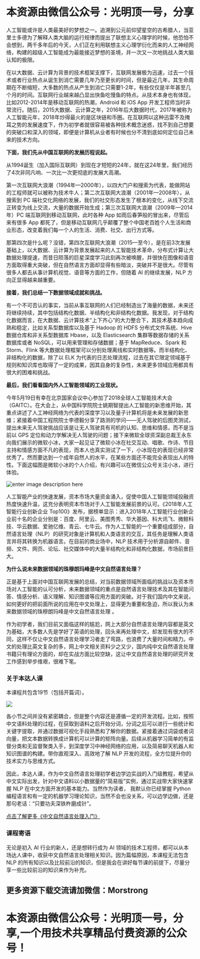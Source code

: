 # 本资源由微信公众号：光明顶一号，分享
人工智能或许是人类最美好的梦想之一。追溯到公元前仰望星空的古希腊人，当亚里士多德为了解释人类大脑的运行规律而提出了联想主义心理学的时候，他恐怕不会想到，两千多年后的今天，人们正在利用联想主义心理学衍化而来的人工神经网络，构建的超级人工智能成为最能接近梦想的圣境，并一次又一次地挑战人类大脑认知的极限。

在以大数据、云计算为背景的技术框架支撑下，互联网发展极为迅速，过去一个技术或者行业热点从诞生到消亡需要几年乃至更长的时间，但是最近几年，其生命周期在不断缩短，大多数的热点从产生到消亡只需要1-2年，有些仅仅是半年甚至几个月的时间。互联网行业越来越凸显出快鱼吃慢鱼的特点。从技术本身也有体现，比如2012-2014年是移动互联网的热潮，Android
和 iOS App
开发工程师当时非常流行。随后，2015大数据、云计算之年，2016年后大数据时代，2017年被称为人工智能元年，2018年炒得最火的是区块链和币圈。在互联网以这种迅雷不及掩耳之势的发展速度下，作为初学者就很容易被各种技术概念迷惑，找不到自己想要的突破口和深入的领域，即便是计算机从业者有时候也分不清到底如何定位自己未来的技术方向。

**下面，我们先从中国互联网的发展历程说起。**

从1994诞生（加入国际互联网）到现在才短短的24年，就在这24年里，我们经历了4次非同凡响、一次比一次更彻底的发展大高潮。

第一次互联网大浪潮（1994年—2000年），以四大门户和搜索为代表，能做网站的工程师就可以被称为技术牛人；第二次互联网大浪潮（2001年—2008年），从搜索到
PC 端社交化网络的发展，我们的社交形态发生了根本的变化，从线下交流正转变为线上交流，大量的数据开始生成；第三次互联网大浪潮（2009年—2014年）PC
端互联网到移动互联网，此时各种 App 如雨后春笋般的冒出来，尽管后来有很多 App
都死了，但是移动互联网几乎颠覆了整个中国老百姓个人生活和商业形态，改变着我们每一个人的生活、消费、社交、出行方式等。

那第四次是什么呢？没错，第四次互联网大浪潮（2015—至今），是在前3次发展基础上，以大数据、云计算为背景发展起来的人工智能技术革命，分布式计算让大数据处理提速，而昔日陨落的巨星深度学习此刻再次被唤醒，并很快在图像和语音方面取得重大突破，但在自然语言方面却显得有些暗淡，突破并不是很大。尽管有很多人都去从事计算机视觉、语音等方面的工作，但随着
AI 的继续发展，NLP 方向正显得越来越重要。

**接着，我们总结一下数据领域成就和挑战。**

有一个不可否认的事实，当前从事互联网的人们已经制造出了海量的数据，未来还将继续持续，其中包括结构化数据、半结构化和非结构化数据。我发现，对于结构化数据而言，在大数据、云计算技术“上下齐心”的大力整合下，其技术基本趋向成熟和稳定，比如关系型数据库以及基于
Hadoop 的 HDFS 分布式文件系统、Hive 数据仓库和非关系型数据库 Hbase，以及 Elasticsearch 集群等数据存储的关系数据库或者
NoSQL，可以用来管理和存储数据；基于 MapReduce、Spark 和 Storm、Flink
等大数据处理框架可以分别处理离线和实时数据等。而半结构化、非结构化的数据，除了以 ELK
为代表的日志处理流程，过去在其它限定领域基于规则和知识库也取得了一定的成果，因其自身的复杂性，未来更多领域应用都具有很大的困难和挑战。

**最后，我们看看国内外人工智能领域的工业现状。**

今年5月19日有幸在北京国家会议中心参加了2018全球人工智能技术大会（GAITC）。在大会上，从中国科学院院士姚期智提出人工智能的新思维开始，其重点讲述了人工神经网络为代表的深度学习以及量子计算机将是未来发展的新思维；紧接着中国工程院院士李德毅分享了路测的学问——无人驾驶的后图灵测试，提出未来无人驾驶挑战应该是让无人驾驶具有司机的认知、思维和情感，而不是当前以
GPS
定位和动力学解决无人驾驶的问题；接下来微软全球资深副总裁王永东向我们展示的微软小冰，大家一起见证了微软小冰在社交互动、唱歌、作诗、节目主持和情感方面不凡的表现，而本人也真实测试了一下，小冰现在的表现已经非常优秀了。然而要达到一个成年自然人的水平，在某些方面还不能完全表现出人的特性。下面这幅图是微软小冰的个人介绍，有兴趣可以在微信公众号关注小冰，进行体验。

![enter image description
here](http://images.gitbook.cn/e5fb22b0-5d5e-11e8-b038-25eee16c5296)

人工智能产业的快速发展，资本市场大量资金涌入，促使中国人工智能领域投融资热度快速升温，这充分表明资本市场对于人工智能发展前景的认可。《2018年人工智能行业创新企业
Top100》发布，据榜单显示：进入2018年人工智能行业创新企业前十名的企业分别是：百度、阿里云、美图秀秀、华大基因、科大讯飞、微鲸科技、华云数据、爱驰亿维、青云、七牛云。作为人工智能的一个重要组成部分，自然语言处理（NLP）的研究对象是计算机和人类语言的交互，其任务是理解人类语言并将其转换为机器语言。在目前的商业场中，NLP
技术用于分析源自邮件、音频、文件、网页、论坛、社交媒体中的大量半结构化和非结构化数据，市场前景巨大。

**为什么说未来数据领域的珠穆朗玛峰是中文自然语言处理？**

正是基于上面对中国互联网发展的总结，对当前数据领域所面临的挑战以及资本市场对人工智能的认可分析，未来数据领域的重点是自然语言处理技术及其在智能问答、情感分析、语义理解、知识图谱等应用方面的突破。对于我们国内中文来说，如何更好的把前面所说的应用在中文处理上，显得更为重要和急迫，所以我认为未来数据领域的珠穆朗玛峰是中文自然语言处理
。

作为初学者，我们目前又面临这样的尴尬，网上大部分自然语言处理内容都是英文为基础，大多数人先是学好了英语的处理，回头来再处理中文，却发现有很大的不同，这样不仅让中文自然语言处理学习者走了弯路，也浪费了大量时间和精力。中文的处理比英文复杂的多，网上中文相关资料少之又少，国内纯中文自然语言处理书籍只有理论方面的，却在实战方面比较空缺，这让中文自然语言处理的研究开发工作感到举步维艰，很难下笔。

### 关于本达人课

本课程共包含19节（包括开篇词）。

![](http://images.gitbook.cn/710e7970-6934-11e8-9619-dd82857caf3f)

各小节之间并没有紧密耦合，但是整个内容还是遵循一定的开发流程。比如，按照中文语料处理的过程，在获取到语料之后开始分词，分词之后可以进行一些统计和关键字提取，并通过数据可视化手段熟悉和了解你的数据。紧接着通过词袋或者词向量，把文本数据转换成计算机可以计算的矩阵向量。后续从机器学习简单的有监督分类和无监督聚类入手，到深度学习中神经网络的应用，以及简易聊天机器人和知识图谱的构建。带你直观深入、高效地了解
NLP 开发的流程，全方位提升你的技术实力与思维方式。

因此，本达人课，作为中文自然语言处理初学者边学边实战的入门级教程，希望从中文实际出发，针对中文语料以小数据量的“简易版”实例，通过实战带大家快速掌握 NLP
在中文方面开发的基本能力。当然作为读者， 我默认你已经掌握 Python
编程语言和有一定的机器学习理论知识，当然不会也没关系，可以边学边做，还是那句老话：“只要功夫深铁杵磨成针”。

>
[点击了解更多《中文自然语言处理入门》](https://gitbook.cn/m/mazi/comp/column?columnId=5b10b073aafe4e5a7516708b&utm_source=syjsd001)

### 课程寄语

无论是初入 AI 行业的新人，还是想转行成为 AI 领域的技术工程师，都可以从本场达人课中，收获中文自然语言处理相关知识。因为篇幅原因，本课程无法包含
NLP 的所有知识以及比较前沿的知识，但是我会在讲好每节课的前提下，尽量分享一些比较前沿的知识来作为补充。


## 更多资源下载交流请加微信：Morstrong
# 本资源由微信公众号：光明顶一号，分享,一个用技术共享精品付费资源的公众号！